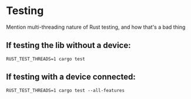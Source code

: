 # Testing

Mention multi-threading nature of Rust testing, and how that's a bad thing

## If testing the lib without a device:

`RUST_TEST_THREADS=1 cargo test`

## If testing with a device connected:

`RUST_TEST_THREADS=1 cargo test --all-features`